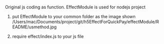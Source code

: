 
Original js coding as function.
EffectModule is used for nodejs project
1)  put EffectModule to your common folder as the image shown
/Users/mac/Documents/project/git/h5EffectForQuickPay/effectModule/README/usmethod.jpg

2) require effect/index.js to your js file

